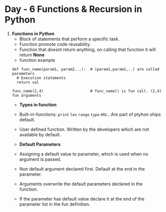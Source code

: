 # Day - 6 Functions & Recursion in Python

1. **Functions in Python**
   - Block of statements that perform a specific task.
   - Function promote code reusability.
   - Function that doesnt return anything, on calling that function it will return **None**
   - function example
   ```
   def func_name(param1, param2...):  # (param1,param2,..) are called parameters
     # Execution statements
     return val

   func_name(2,4)                     # func_name() is fun call. (2,4) fun arguments
   ```
   - **Types in function**
   - Built-in-functions: `print` `len` `range` `type` etc.. Are part of ptyhon ships default.
   - User defined function. Written by the developers which are not available by default.

   - **Default Parameters**
   - Assigning a default value to parameter, which is used when no argument is passed.
   - Non default argument declared first. Default at the end in the parameter.
   - Arguments overwrite the default parameters declared in the function.
   - If the parameter has default value declare it at the end of the parameter list in the fun definition.
